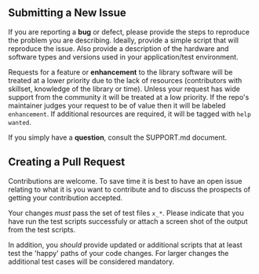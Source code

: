 ## Submitting a New Issue
If you are reporting a **bug** or defect, please provide the steps to reproduce the problem you are describing.
Ideally, provide a simple script that will reproduce the issue.  Also provide a description of the hardware and 
software types and versions used in your application/test environment.

Requests for a feature or **enhancement** to the library software will be treated at a lower priority due to the lack
of resources (contributors with skillset, knowledge of the library or time).  Unless your request has wide support
from the community it will be treated at a low priority.  If the repo's maintainer judges your request to be of value
then it will be labeled `enhancement`.  If additional resources are required, it will be tagged with `help wanted`.

If you simply have a **question**, consult the SUPPORT.md document.

## Creating a Pull Request
Contributions are welcome.  To save time it is best to have an open issue relating to what it is you want to contribute
and to discuss the prospects of getting your contribution accepted.

Your changes *must* pass the set of test files `x_*`.  Please indicate that you have run the test scripts successfuly or attach
a screen shot of the output from the test scripts.

In addition, you *should* provide updated or additional scripts that at least test the 'happy' paths of your code changes.  For 
larger changes the additional test cases will be considered mandatory.
